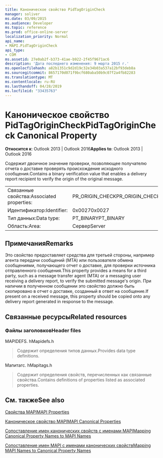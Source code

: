 ```yaml
---
title: Каноническое свойство PidTagOriginCheck
manager: soliver
ms.date: 03/09/2015
ms.audience: Developer
ms.topic: reference
ms.prod: office-online-server
localization_priority: Normal
api_name:
- MAPI.PidTagOriginCheck
api_type:
- COM
ms.assetid: 27e0ab2f-b373-41ae-b922-2f45f9671ac6
description: 'Дата последнего изменения: 9 марта 2015 г.'
ms.openlocfilehash: a82b1351c9d2d19c32e34b03a537a12bf93deb8a
ms.sourcegitcommit: 8657170d071f9bcf680aba50b9c07f2a4fb82283
ms.translationtype: MT
ms.contentlocale: ru-RU
ms.lasthandoff: 04/28/2019
ms.locfileid: "33435763"
---
```

# <a name="pidtagorigincheck-canonical-property"></a><span data-ttu-id="10951-103">Каноническое свойство PidTagOriginCheck</span><span class="sxs-lookup"><span data-stu-id="10951-103">PidTagOriginCheck Canonical Property</span></span>

  
  
<span data-ttu-id="10951-104">**Относится к**: Outlook 2013 | Outlook 2016</span><span class="sxs-lookup"><span data-stu-id="10951-104">**Applies to**: Outlook 2013 | Outlook 2016</span></span> 
  
<span data-ttu-id="10951-105">Содержит двоичное значение проверки, позволяющее получателю отчета о доставке проверять происхождение исходного сообщения.</span><span class="sxs-lookup"><span data-stu-id="10951-105">Contains a binary verification value that enables a delivery report recipient to verify the origin of the original message.</span></span>
  
|||
|:-----|:-----|
|<span data-ttu-id="10951-106">Связанные свойства:</span><span class="sxs-lookup"><span data-stu-id="10951-106">Associated properties:</span></span>  <br/> |<span data-ttu-id="10951-107">PR_ORIGIN_CHECK</span><span class="sxs-lookup"><span data-stu-id="10951-107">PR_ORIGIN_CHECK</span></span>  <br/> |
|<span data-ttu-id="10951-108">Идентификатор:</span><span class="sxs-lookup"><span data-stu-id="10951-108">Identifier:</span></span>  <br/> |<span data-ttu-id="10951-109">0x0027</span><span class="sxs-lookup"><span data-stu-id="10951-109">0x0027</span></span>  <br/> |
|<span data-ttu-id="10951-110">Тип данных:</span><span class="sxs-lookup"><span data-stu-id="10951-110">Data type:</span></span>  <br/> |<span data-ttu-id="10951-111">PT_BINARY</span><span class="sxs-lookup"><span data-stu-id="10951-111">PT_BINARY</span></span>  <br/> |
|<span data-ttu-id="10951-112">Область:</span><span class="sxs-lookup"><span data-stu-id="10951-112">Area:</span></span>  <br/> |<span data-ttu-id="10951-113">Сервер</span><span class="sxs-lookup"><span data-stu-id="10951-113">Server</span></span>  <br/> |
   
## <a name="remarks"></a><span data-ttu-id="10951-114">Примечания</span><span class="sxs-lookup"><span data-stu-id="10951-114">Remarks</span></span>

<span data-ttu-id="10951-115">Это свойство предоставляет средства для третьей стороны, например агента передачи сообщений (MTA) или пользователя обмена сообщениями, получающего отчет о доставке, для проверки источника отправленного сообщения.</span><span class="sxs-lookup"><span data-stu-id="10951-115">This property provides a means for a third party, such as a message transfer agent (MTA) or a messaging user receiving a delivery report, to verify the submitted message's origin.</span></span> <span data-ttu-id="10951-116">При наличии в полученном сообщении это свойство должно быть скопировано в отчет о доставке, созданный в ответ на сообщение.</span><span class="sxs-lookup"><span data-stu-id="10951-116">If present on a received message, this property should be copied onto any delivery report generated in response to the message.</span></span>
  
## <a name="related-resources"></a><span data-ttu-id="10951-117">Связанные ресурсы</span><span class="sxs-lookup"><span data-stu-id="10951-117">Related resources</span></span>

### <a name="header-files"></a><span data-ttu-id="10951-118">Файлы заголовков</span><span class="sxs-lookup"><span data-stu-id="10951-118">Header files</span></span>

<span data-ttu-id="10951-119">MAPIDEFS. h</span><span class="sxs-lookup"><span data-stu-id="10951-119">Mapidefs.h</span></span>
  
> <span data-ttu-id="10951-120">Содержит определения типов данных.</span><span class="sxs-lookup"><span data-stu-id="10951-120">Provides data type definitions.</span></span>
    
<span data-ttu-id="10951-121">Мапитагс. h</span><span class="sxs-lookup"><span data-stu-id="10951-121">Mapitags.h</span></span>
  
> <span data-ttu-id="10951-122">Содержит определения свойств, перечисленных как связанные свойства.</span><span class="sxs-lookup"><span data-stu-id="10951-122">Contains definitions of properties listed as associated properties.</span></span>
    
## <a name="see-also"></a><span data-ttu-id="10951-123">См. также</span><span class="sxs-lookup"><span data-stu-id="10951-123">See also</span></span>



[<span data-ttu-id="10951-124">Свойства MAPI</span><span class="sxs-lookup"><span data-stu-id="10951-124">MAPI Properties</span></span>](mapi-properties.md)
  
[<span data-ttu-id="10951-125">Каноническое свойство MAPI</span><span class="sxs-lookup"><span data-stu-id="10951-125">MAPI Canonical Properties</span></span>](mapi-canonical-properties.md)
  
[<span data-ttu-id="10951-126">Сопоставление имен канонических свойств с именами MAPI</span><span class="sxs-lookup"><span data-stu-id="10951-126">Mapping Canonical Property Names to MAPI Names</span></span>](mapping-canonical-property-names-to-mapi-names.md)
  
[<span data-ttu-id="10951-127">Сопоставление имен MAPI с именами канонических свойств</span><span class="sxs-lookup"><span data-stu-id="10951-127">Mapping MAPI Names to Canonical Property Names</span></span>](mapping-mapi-names-to-canonical-property-names.md)

